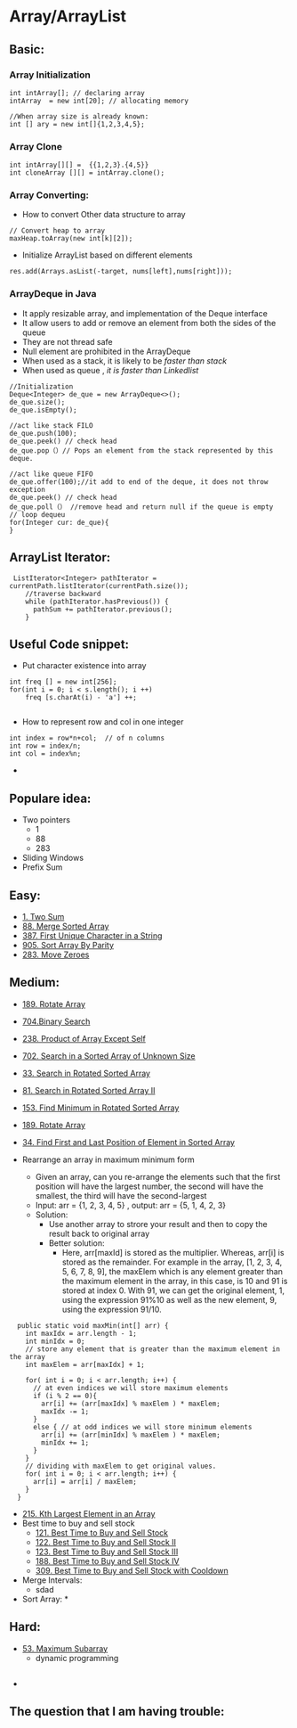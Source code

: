 # Array/ArrayList

## Basic:

### Array Initialization

```text
int intArray[]; // declaring array
intArray  = new int[20]; // allocating memory

//When array size is already known:
int [] ary = new int[]{1,2,3,4,5};
```

### Array Clone

```text
int intArray[][] =  {{1,2,3}.{4,5}}
int cloneArray [][] = intArray.clone();
```

### Array Converting:

* How to convert Other data structure to array

```text
// Convert heap to array
maxHeap.toArray(new int[k][2]); 
```

* Initialize ArrayList based on different elements

```text
res.add(Arrays.asList(-target, nums[left],nums[right]));
```

### ArrayDeque in Java

* It apply resizable array, and implementation of the Deque interface
* It allow users to add or remove an element from both the sides of the queue
* They are not thread safe
* Null element are prohibited in the ArrayDeque
* When used as a stack, it is likely to be _faster than stack_
* When used as queue , _it is faster than Linkedlist_

```text
//Initialization
Deque<Integer> de_que = new ArrayDeque<>();
de_que.size();
de_que.isEmpty();

//act like stack FILO
de_que.push(100);
de_que.peek() // check head
de_que.pop（）// Pops an element from the stack represented by this deque.

//act like queue FIFO
de_que.offer(100);//it add to end of the deque, it does not throw exception
de_que.peek() // check head
de_que.poll（） //remove head and return null if the queue is empty
// loop dequeu
for(Integer cur: de_que){
}
```

## ArrayList Iterator:

```text
 ListIterator<Integer> pathIterator = currentPath.listIterator(currentPath.size());
    //traverse backward
    while (pathIterator.hasPrevious()) {
      pathSum += pathIterator.previous();
    }
```

## Useful Code snippet:

* Put character existence into array 

```text
int freq [] = new int[256];
for(int i = 0; i < s.length(); i ++)
    freq [s.charAt(i) - 'a'] ++;
    
```

* How to represent row and col in one integer

```text
int index = row*n+col;  // of n columns
int row = index/n;
int col = index%n;
```

* 
## Populare idea:

* Two pointers
  * 1
  * 88
  * 283
* Sliding Windows
* Prefix Sum

## Easy:

* [1. Two Sum](https://leetcode.com/problems/two-sum/)
* [88. Merge Sorted Array](https://leetcode.com/problems/merge-sorted-array/)
* [387. First Unique Character in a String](https://leetcode.com/problems/first-unique-character-in-a-string/)
* [905. Sort Array By Parity](https://leetcode.com/problems/sort-array-by-parity/)
* [283. Move Zeroes](https://leetcode.com/problems/move-zeroes/)

## Medium:

* [189. Rotate Array](https://leetcode.com/problems/rotate-array/)
* [704.Binary Search ](https://leetcode.com/problems/binary-search/)
* [238. Product of Array Except Self](https://leetcode.com/problems/product-of-array-except-self/)
* [702. Search in a Sorted Array of Unknown Size](https://leetcode.com/problems/search-in-a-sorted-array-of-unknown-size/)
* [33. Search in Rotated Sorted Array](https://leetcode.com/problems/search-in-rotated-sorted-array/)
* [81. Search in Rotated Sorted Array II](https://leetcode.com/problems/search-in-rotated-sorted-array-ii/)
* [153. Find Minimum in Rotated Sorted Array](https://leetcode.com/problems/find-minimum-in-rotated-sorted-array/)
* [189. Rotate Array](https://leetcode.com/problems/rotate-array/)
* [34. Find First and Last Position of Element in Sorted Array](https://leetcode.com/problems/find-first-and-last-position-of-element-in-sorted-array/)
* 
  Rearrange an array in maximum minimum form

  * Given an array, can you re-arrange the elements such that the first position will have the largest number, the second will have the smallest, the third will have the second-largest
  * Input: arr = {1, 2, 3, 4, 5}  , output: arr = {5, 1, 4, 2, 3}
  * Solution:
    * Use another array to strore your result and then to copy the result back to original array
    * Better solution:
      * Here, arr\[maxId\] is stored as the multiplier. Whereas, arr\[i\] is stored as the remainder. For example in the array, \[1, 2, 3, 4, 5, 6, 7, 8, 9\], the maxElem which is any element greater than the maximum element in the array, in this case, is 10 and 91 is stored at index 0. With 91, we can get the original element, 1, using the expression 91%10 as well as the new element, 9, using the expression 91/10.

```text
  public static void maxMin(int[] arr) {
    int maxIdx = arr.length - 1;
    int minIdx = 0;
    // store any element that is greater than the maximum element in the array 
    int maxElem = arr[maxIdx] + 1; 
    
    for( int i = 0; i < arr.length; i++) {
      // at even indices we will store maximum elements
      if (i % 2 == 0){  
        arr[i] += (arr[maxIdx] % maxElem ) * maxElem;
        maxIdx -= 1;
      }
      else { // at odd indices we will store minimum elements
        arr[i] += (arr[minIdx] % maxElem ) * maxElem;
        minIdx += 1;
      }
    }
    // dividing with maxElem to get original values.
    for( int i = 0; i < arr.length; i++) {
      arr[i] = arr[i] / maxElem;
    }
  }
```

* [215. Kth Largest Element in an Array](https://leetcode.com/problems/kth-largest-element-in-an-array/)
* Best time to buy and sell stock
  * [121. Best Time to Buy and Sell Stock](https://leetcode.com/problems/best-time-to-buy-and-sell-stock/)
  * [122. Best Time to Buy and Sell Stock II](https://leetcode.com/problems/best-time-to-buy-and-sell-stock-ii/)
  * [123. Best Time to Buy and Sell Stock III](https://leetcode.com/problems/best-time-to-buy-and-sell-stock-iii/)
  * [188. Best Time to Buy and Sell Stock IV](https://leetcode.com/problems/best-time-to-buy-and-sell-stock-iv/)
  * [309. Best Time to Buy and Sell Stock with Cooldown](https://leetcode.com/problems/best-time-to-buy-and-sell-stock-with-cooldown/)
* Merge Intervals:
  * sdad
* Sort Array:
  * 

## Hard:

* [53. Maximum Subarray](https://leetcode.com/problems/maximum-subarray/)
  * dynamic programming

## 

* 
## The question that I am having trouble:



